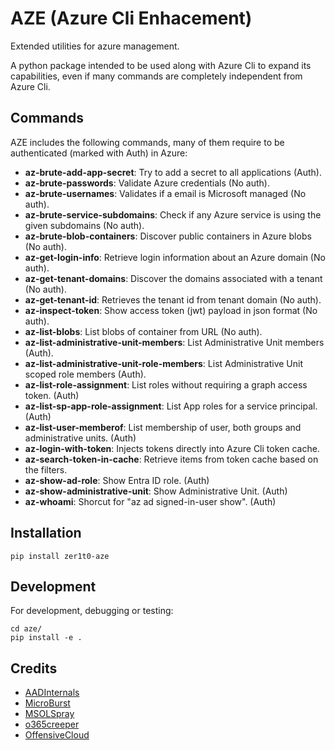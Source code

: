 # AZE (Azure Cli Enhacement)

Extended utilities for azure management.

A python package intended to be used along with Azure Cli to expand its
capabilities, even if many commands are completely independent from Azure Cli.


## Commands

AZE includes the following commands, many of them require to be
authenticated (marked with Auth) in Azure:

- **az-brute-add-app-secret**: Try to add a secret to all applications (Auth).
- **az-brute-passwords**: Validate Azure credentials (No auth).
- **az-brute-usernames**: Validates if a email is Microsoft managed (No auth).
- **az-brute-service-subdomains**: Check if any Azure service is using the given
  subdomains (No auth).
- **az-brute-blob-containers**: Discover public containers in Azure blobs (No auth).
- **az-get-login-info**: Retrieve login information about an Azure domain (No auth).
- **az-get-tenant-domains**: Discover the domains associated with a tenant (No auth).
- **az-get-tenant-id**: Retrieves the tenant id from tenant domain (No auth).
- **az-inspect-token**: Show access token (jwt) payload in json format (No auth).
- **az-list-blobs**: List blobs of container from URL (No auth).
- **az-list-administrative-unit-members**: List Administrative Unit members (Auth).
- **az-list-administrative-unit-role-members**: List Administrative Unit scoped role members (Auth).
- **az-list-role-assignment**: List roles without requiring a graph access token. (Auth)
- **az-list-sp-app-role-assignment**: List App roles for a service principal. (Auth)
- **az-list-user-memberof**: List membership of user, both groups and administrative units. (Auth)
- **az-login-with-token**: Injects tokens directly into Azure Cli token cache.
- **az-search-token-in-cache**: Retrieve items from token cache based on the filters.
- **az-show-ad-role**: Show Entra ID role. (Auth)
- **az-show-administrative-unit**: Show Administrative Unit. (Auth)
- **az-whoami**: Shorcut for "az ad signed-in-user show". (Auth)

## Installation

```
pip install zer1t0-aze
```

## Development

For development, debugging or testing:
```
cd aze/
pip install -e .
```

## Credits
- [AADInternals](https://github.com/Gerenios/AADInternals)
- [MicroBurst](https://github.com/NetSPI/MicroBurst)
- [MSOLSpray](https://github.com/dafthack/MSOLSpray)
- [o365creeper](https://github.com/LMGsec/o365creeper)
- [OffensiveCloud](https://github.com/lutzenfried/OffensiveCloud)
